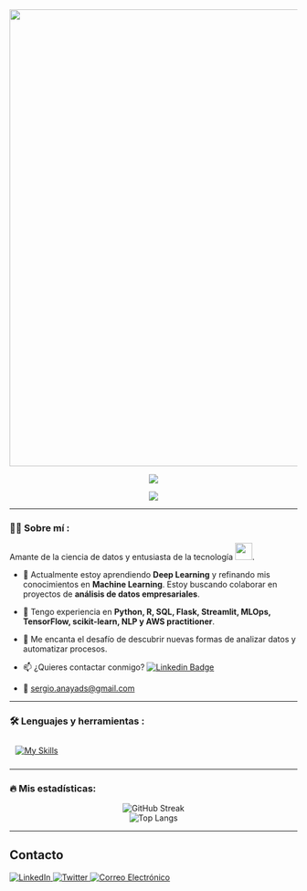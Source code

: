 <div id="header" align="center">
  <img decoding="async" src="https://github.com/user-attachments/assets/fa1f5f9b-c754-4285-a73f-c3e34dd75ed2" width="800"/>

[![](https://img.shields.io/badge/LinkedIn-0077B5?style=for-the-badge&logo=linkedin&logoColor=white)](https://www.linkedin.com/in/sergio-anaya-sanchez/)

![](https://komarev.com/ghpvc/?username=Sechi42&color=blueviolet&style=flat-square)
  
</div>

---

<div id="header" align="left">

### :man_technologist: Sobre mí :
Amante de la ciencia de datos y entusiasta de la tecnología <img decoding="async" src="https://media.giphy.com/media/WUlplcMpOCEmTGBtBW/giphy.gif" width="30">. 
* :telescope: Actualmente estoy aprendiendo **Deep Learning** y refinando mis conocimientos en **Machine Learning**. Estoy buscando colaborar en proyectos de **análisis de datos empresariales**.

* :seedling: Tengo experiencia en **Python, R, SQL, Flask, Streamlit, MLOps, TensorFlow, scikit-learn, NLP y AWS practitioner**.

* :heartbeat: Me encanta el desafío de descubrir nuevas formas de analizar datos y automatizar procesos.

* :mailbox: ¿Quieres contactar conmigo? [![Linkedin Badge](https://img.shields.io/badge/-Sergio-blue?style=flat&logo=Linkedin&logoColor=white)](https://www.linkedin.com/in/sergio-anaya-sanchez/)

* :e-mail: sergio.anayads@gmail.com

---

### :hammer_and_wrench: Lenguajes y herramientas :
<div id="header" align="left">
  
  <a href="https://skillicons.dev">
    <img src="https://skillicons.dev/icons?i=py,r,tensorflow,sklearn,aws,mysql,git,docker,fastapi,flask" 
    alt="My Skills" style="margin: 10px;"/>
</a>

</div>

---

### :fire: Mis estadísticas:
<div id="stats" align="center">
  <img src="http://github-readme-streak-stats.herokuapp.com?user=Sechi42&theme=dark&background=000000" alt="GitHub Streak"/>
  <br>
  <img src="https://github-readme-stats.vercel.app/api/top-langs/?username=Sechi42&layout=compact&theme=vision-friendly-dark" alt="Top Langs"/>
</div>

---

## Contacto
<div id="contact" align="left">
  <a href="https://www.linkedin.com/in/sergio-anaya-sanchez/">
    <img src="https://img.shields.io/badge/LinkedIn-0A66C2?style=for-the-badge&logo=linkedin&logoColor=white" alt="LinkedIn"/>
  </a>
  <a href="https://x.com/ParaTuVitalidad">
    <img src="https://img.shields.io/badge/Twitter-1DA1F2?style=for-the-badge&logo=twitter&logoColor=white" alt="Twitter"/>
  </a>
  <a href="mailto:sergio.anayads@gmail.com">
    <img src="https://img.shields.io/badge/Email-D14836?style=for-the-badge&logo=gmail&logoColor=white" alt="Correo Electrónico"/>
  </a>
</div>









 
